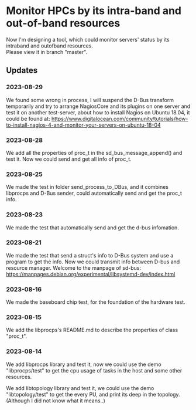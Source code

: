 # Monitor HPCs by its intra-band and out-of-band resources

Now I'm designing a tool, which could monitor servers' status by its intraband and outofband resources.     
Please view it in branch "master".

## Updates

### **2023-08-29**

We found some wrong in process, I will suspend the D-Bus transform temporarily and try to arrange NagiosCore and its plugins on one server and test it on another test-server, about how to install Nagios on Ubuntu 18.04, it could be found at: https://www.digitalocean.com/community/tutorials/how-to-install-nagios-4-and-monitor-your-servers-on-ubuntu-18-04

### **2023-08-28**

We add all the properties of proc_t in the sd_bus_message_append() and test it. Now we could send and get all info of proc_t.

### **2023-08-25**

We made the test in folder send_process_to_DBus, and it combines libprocps and D-Bus sender, could automatically send and get the proc_t info.

### **2023-08-23**

We made the test that automatically send and get the d-bus infomation.


### **2023-08-21**

We made the test that send a struct's info to D-Bus system and use a program to get the info.  Now we could transmit info between D-bus and resource manager.
Welcome to the manpage of sd-bus: https://manpages.debian.org/experimental/libsystemd-dev/index.html

### **2023-08-16**

We made the baseboard chip test, for the foundation of the hardware test.

### **2023-08-15**

We add the libprocps's README.md to describe the properties of class "proc_t".

### **2023-08-14**

We add libprocps library and test it, now we could use the demo "libprocps/test" to get the cpu usage of tasks in the host and some other resources.

We add libtopology library and test it, we could use the demo "libtopology/test" to get the every PU, and print its deep in the topology. (Although I did not know what it means..)


